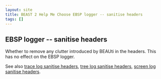 ```yaml
---
layout: site
title: BEAST 2 Help Me Choose EBSP logger -- sanitise headers
tags: []
---
```


## EBSP logger -- sanitise headers

Whether to remove any clutter introduced by BEAUti in the headers.
This has no effect on the EBSP logger.

See also [trace log sanitise headers](../../tracelog/sanitiseHeaders/), [tree log sanitise headers](../../treelog/sanitiseHeaders/), [screen log sanitise headers](../../screenlog/sanitiseHeaders/).